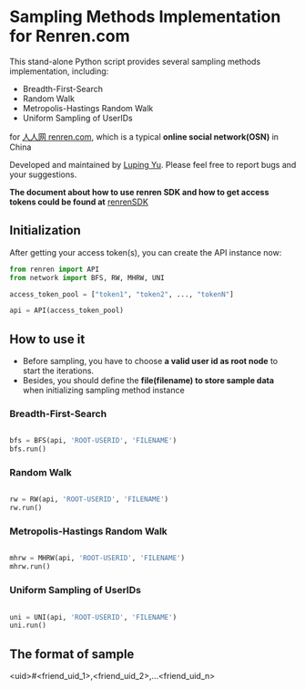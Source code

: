 # Sampling Methods Implementation for Renren.com

This stand-alone Python script provides several sampling methods implementation, including:

* Breadth-First-Search
* Random Walk
* Metropolis-Hastings Random Walk
* Uniform Sampling of UserIDs

for [人人网 renren.com](http://www.renren.com), which is a typical **online social network(OSN)** in China

Developed and maintained by [Luping Yu](https://github.com/lazydingding). Please feel free to report bugs and your suggestions.

**The document about how to use renren SDK and how to get access tokens could be found at** [renrenSDK](https://github.com/lazydingding/renrenSDK)

## Initialization

After getting your access token(s), you can create the API instance now:

```python
from renren import API
from network import BFS, RW, MHRW, UNI

access_token_pool = ["token1", "token2", ..., "tokenN"]

api = API(access_token_pool)
```

## How to use it

 * Before sampling, you have to choose **a valid user id as root node** to start the iterations.
 * Besides, you should define the **file(filename) to store sample data** when initializing sampling method instance

### Breadth-First-Search
```python

bfs = BFS(api, 'ROOT-USERID', 'FILENAME')
bfs.run()
```
### Random Walk
```python

rw = RW(api, 'ROOT-USERID', 'FILENAME')
rw.run()
```
### Metropolis-Hastings Random Walk
```python

mhrw = MHRW(api, 'ROOT-USERID', 'FILENAME')
mhrw.run()
```
### Uniform Sampling of UserIDs
```python

uni = UNI(api, 'ROOT-USERID', 'FILENAME')
uni.run()
```
## The format of sample
&lt;uid>#&lt;friend_uid_1>,&lt;friend_uid_2>,...&lt;friend_uid_n>

